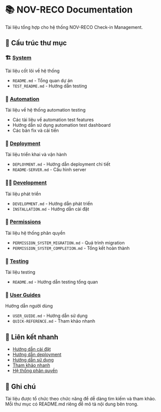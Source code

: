 # 📚 NOV-RECO Documentation

Tài liệu tổng hợp cho hệ thống NOV-RECO Check-in Management.

## 📁 Cấu trúc thư mục

### 🏗️ [System](./system/)
Tài liệu cốt lõi về hệ thống
- `README.md` - Tổng quan dự án
- `TEST_README.md` - Hướng dẫn testing

### 🤖 [Automation](./automation/)
Tài liệu về hệ thống automation testing
- Các tài liệu về automation test features
- Hướng dẫn sử dụng automation test dashboard
- Các bản fix và cải tiến

### 🚀 [Deployment](./deployment/)
Tài liệu triển khai và vận hành
- `DEPLOYMENT.md` - Hướng dẫn deployment chi tiết
- `README-SERVER.md` - Cấu hình server

### 👨‍💻 [Development](./development/)
Tài liệu phát triển
- `DEVELOPMENT.md` - Hướng dẫn phát triển
- `INSTALLATION.md` - Hướng dẫn cài đặt

### 🔐 [Permissions](./permissions/)
Tài liệu hệ thống phân quyền
- `PERMISSION_SYSTEM_MIGRATION.md` - Quá trình migration
- `PERMISSION_SYSTEM_COMPLETION.md` - Tổng kết hoàn thành

### 🧪 [Testing](./testing/)
Tài liệu testing
- `README.md` - Hướng dẫn testing tổng quan

### 👥 [User Guides](./user-guides/)
Hướng dẫn người dùng
- `USER_GUIDE.md` - Hướng dẫn sử dụng
- `QUICK-REFERENCE.md` - Tham khảo nhanh

## 🔗 Liên kết nhanh

- [Hướng dẫn cài đặt](./development/INSTALLATION.md)
- [Hướng dẫn deployment](./deployment/DEPLOYMENT.md)
- [Hướng dẫn sử dụng](./user-guides/USER_GUIDE.md)
- [Tham khảo nhanh](./user-guides/QUICK-REFERENCE.md)
- [Hệ thống phân quyền](./permissions/PERMISSION_SYSTEM_COMPLETION.md)

## 📝 Ghi chú

Tài liệu được tổ chức theo chức năng để dễ dàng tìm kiếm và tham khảo. Mỗi thư mục có README.md riêng để mô tả nội dung bên trong.